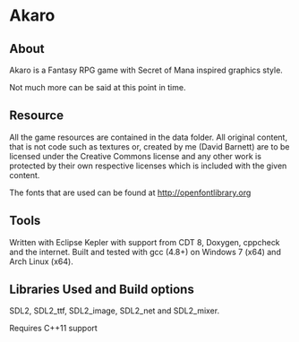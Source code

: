 Akaro
=====

About
-----

Akaro is a Fantasy RPG game with Secret of Mana inspired graphics style.

Not much more can be said at this point in time.

Resource
-----------
All the game resources are contained in the data folder.
All original content, that is not code such as textures or, created by me (David Barnett) are to be licensed under the Creative Commons license
and any other work is protected by their own respective licenses which is included with the given content.

The fonts that are used can be found at http://openfontlibrary.org

Tools
-----

Written with Eclipse Kepler with support from CDT 8, Doxygen, cppcheck and the internet.
Built and tested with gcc (4.8+) on Windows 7 (x64) and Arch Linux (x64).

Libraries Used and Build options
--------------
SDL2, SDL2_ttf, SDL2_image, SDL2_net and SDL2_mixer.

Requires C++11 support